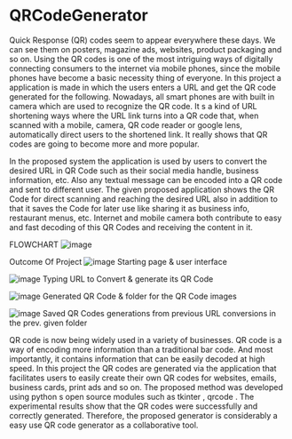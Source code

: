 # QRCodeGenerator
Quick Response (QR) codes seem to appear everywhere these days. We can see
them on posters, magazine ads, websites, product packaging and so on. Using the
QR codes is one of the most intriguing ways of digitally connecting consumers to
the internet via mobile phones, since the mobile phones have become a basic
necessity thing of everyone. In this project a application is made in which the users
enters a URL and get the QR code generated for the following.
Nowadays, all smart phones are with built in camera which are used to recognize the QR code. It s a
kind of URL shortening ways where the URL link turns into a QR code that, when scanned with a
mobile, camera, QR code reader or google lens, automatically direct users to the shortened link. It
really shows that QR codes are going to become more and more popular.

In the proposed system the application is used by users to convert the desired URL
in QR Code such as their social media handle, business information, etc.
Also any textual message can be encoded into a QR code and sent to different user.
The given proposed application shows the QR Code for direct scanning and
reaching the desired URL also in addition to that it saves the Code for later use like
sharing it as business info, restaurant menus, etc.
Internet and mobile camera both contribute to easy and fast decoding of this QR
Codes and receiving the content in it.

FLOWCHART
![image](https://github.com/user-attachments/assets/3d6a6e00-1782-4e64-b8e5-0844e90c0fa5)

Outcome Of Project
![image](https://github.com/user-attachments/assets/93b44908-e955-4a88-b7b3-9691114de699)
Starting page & user interface

![image](https://github.com/user-attachments/assets/aad08718-8576-4f14-926c-d8750495f524)
Typing URL to Convert & generate its QR Code

![image](https://github.com/user-attachments/assets/8483e3ae-31a7-4abf-8f04-7e940e69dfee)
Generated QR Code & folder for the QR Code images

![image](https://github.com/user-attachments/assets/3f5787b2-9d80-4a4a-890e-c15e0201ff76)
Saved QR Codes generations from previous URL conversions in the prev. given folder

QR code is now being widely used in a variety of businesses. QR code is a way of encoding more
information than a traditional bar code. And most importantly, it contains information that can be
easily decoded at high speed. In this project the QR codes are generated via the application that
facilitates users to easily create their own QR codes for websites, emails, business cards, print ads
and so on. The proposed method was developed using python s open source modules such as
tkinter , qrcode . The experimental results show that the QR codes were successfully and correctly
generated. Therefore, the proposed generator is considerably a easy use QR code generator as a
collaborative tool.
